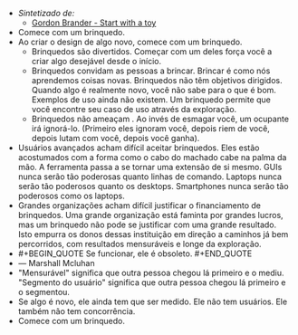 ---
---

- *Sintetizado de:*
	- [Gordon Brander - Start with a toy](https://gordonbrander.com/pattern/start-with-a-toy/)
- Comece com um brinquedo.
- Ao criar o design de algo novo, comece com um brinquedo.
	- Brinquedos são divertidos. Começar com um deles força você a criar algo desejável desde o início.
	- Brinquedos convidam as pessoas a brincar. Brincar é como nós aprendemos coisas novas.
	  Brinquedos não têm objetivos dirigidos. Quando algo é realmente novo, você não sabe para o que é bom. Exemplos de uso ainda não existem. Um brinquedo permite que você encontre seu caso de uso através da exploração.
	- Brinquedos não ameaçam . Ao invés de esmagar você, um ocupante irá ignorá-lo. (Primeiro eles ignoram você, depois riem de você, depois lutam com você, depois você ganha).
- Usuários avançados acham difícil aceitar brinquedos. Eles estão acostumados com a forma como o cabo do machado cabe na palma da mão. A ferramenta passa a se tornar uma extensão de si mesmo. GUIs nunca serão tão poderosas quanto linhas de comando. Laptops nunca serão tão poderosos quanto os desktops. Smartphones nunca serão tão poderosos como os laptops.
- Grandes organizações acham difícil justificar o financiamento de brinquedos. Uma grande organização está faminta por grandes lucros, mas um brinquedo não pode se justificar com uma grande resultado. Isto empurra os donos dessas instituição em direção a caminhos já bem percorridos, com resultados mensuráveis e longe da exploração.
- #+BEGIN_QUOTE
  Se funcionar, ele é obsoleto.
  #+END_QUOTE
- — Marshall Mcluhan
- "Mensurável" significa que outra pessoa chegou lá primeiro e o mediu. "Segmento do usuário" significa que outra pessoa chegou lá primeiro e o segmentou.
- Se algo é novo, ele ainda tem que ser medido. Ele não tem usuários. Ele também não tem concorrência.
- Comece com um brinquedo.